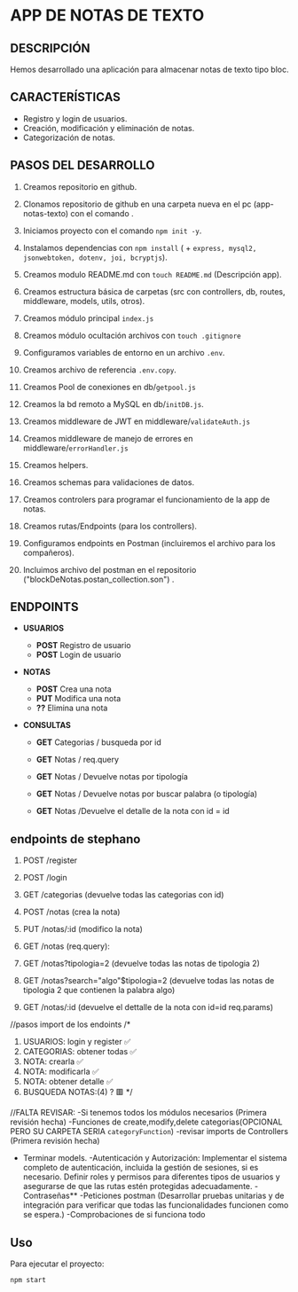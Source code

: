 # APP DE NOTAS DE TEXTO

## DESCRIPCIÓN
Hemos desarrollado una aplicación para almacenar notas de texto tipo bloc.


## CARACTERÍSTICAS

- Registro y login de usuarios.
- Creación, modificación y eliminación de notas.
- Categorización de notas.
  

## PASOS DEL DESARROLLO

1. Creamos repositorio en github. 

2. Clonamos repositorio de github en una carpeta nueva en el pc (app-notas-texto) con el comando .
   
3. Iniciamos proyecto con el comando `npm init -y`.
   
4. Instalamos dependencias con `npm install` ( + `express, mysql2, jsonwebtoken, dotenv, joi, bcryptjs`).
   
5. Creamos modulo README.md con `touch README.md` (Descripción app).

6. Creamos estructura básica de carpetas (src con controllers, db, routes, middleware, models, utils, otros). 

7. Creamos módulo principal `index.js` 

8. Creamos módulo ocultación archivos con `touch .gitignore`

9. Configuramos variables de entorno en un archivo `.env`. 

10. Creamos archivo de referencia `.env.copy`.
 
11. Creamos Pool de conexiones en db/`getpool.js`

12. Creamos la bd remoto a MySQL en db/`initDB.js`.

13. Creamos middleware de JWT en middleware/`validateAuth.js`

14. Creamos middleware de manejo de errores en middleware/`errorHandler.js` 

15. Creamos helpers.

16. Creamos schemas para validaciones de datos. 

17. Creamos controlers para programar el funcionamiento de la app de notas.

18. Creamos rutas/Endpoints (para los controllers).

19. Configuramos endpoints en Postman (incluiremos el archivo para los compañeros).

20. Incluimos archivo del postman en el repositorio ("blockDeNotas.postan_collection.son") .

## ENDPOINTS

- **USUARIOS**

    - **POST** Registro de usuario
    - **POST** Login de usuario

  
-  **NOTAS**

    - **POST** Crea una nota
    - **PUT** Modifica una nota
    - **??** Elimina una nota


- **CONSULTAS**

    - **GET** Categorias / busqueda por id 

    - **GET** Notas / req.query
    - **GET** Notas / Devuelve notas por tipología
    - **GET** Notas / Devuelve notas por buscar palabra (o tipología)
    - **GET** Notas /Devuelve el detalle de la nota con id = id


## endpoints de stephano 
  
  1) POST /register
  2) POST /login

  1) GET /categorias (devuelve todas las categorias con id)

  1) POST /notas (crea la nota)
  2) PUT /notas/:id (modifico la nota)

  3) GET /notas (req.query):
  4) GET /notas?tipologia=2 (devuelve todas las notas de tipologia 2)
  5) GET /notas?search="algo"$tipologia=2 (devuelve todas las notas de tipologia 2 que contienen la palabra algo)
  6) GET /notas/:id (devuelve el dettalle de la nota con id=id req.params)

  
//pasos import de los endoints
/*
  1) USUARIOS: login y register ✅
  2) CATEGORIAS: obtener todas ✅
  3) NOTA: crearla ✅
  4) NOTA: modificarla ✅
  5) NOTA: obtener detalle ✅
  6) BUSQUEDA NOTAS:(4) ? 🟥
*/
   
 //FALTA REVISAR:
-Si tenemos todos los módulos necesarios (Primera revisión hecha)
-Funciones de create,modify,delete categorias(OPCIONAL PERO SU CARPETA SERIA `categoryFunction`)
-revisar imports de Controllers (Primera revisión hecha)
- Terminar models.
-Autenticación y Autorización:
  Implementar el sistema completo de autenticación, incluida la gestión de sesiones, si es necesario.
  Definir roles y permisos para diferentes tipos de usuarios y asegurarse de que las rutas estén protegidas adecuadamente.
-Contraseñas**
-Peticiones postman (Desarrollar pruebas unitarias y de integración para verificar que todas las funcionalidades funcionen como se espera.)
-Comprobaciones de si funciona todo

## Uso

Para ejecutar el proyecto:

```bash
npm start